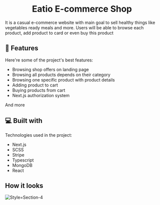 <h1 align="center" id="title">Eatio E-commerce Shop</h1>

<p id="description">It is a casual e-commerce website with main goal to sell healthy things like vegetables ready meals and more. Users will be able to browse each product, add product to card or even buy this product</p>

  
  
<h2>🧐 Features</h2>

Here're some of the project's best features:

*   Browsing shop offers on landing page
*   Browsing all products depends on their category
*   Browsing one specific product with product details
*   Adding product to cart
*   Buying products from cart
*   Next.js authorization system

And more

  
  
<h2>💻 Built with</h2>

Technologies used in the project:

*   Next.js
*   SCSS
*   Stripe
*   Typescript
*   MongoDB
*   React

  <h2>How it looks</h2>
  
  ![Style=Section-4](https://github.com/Peterr181/eatio-eccomerce-shop/assets/102172769/370af8a9-b272-4738-a0c4-045b6a6879a4)

